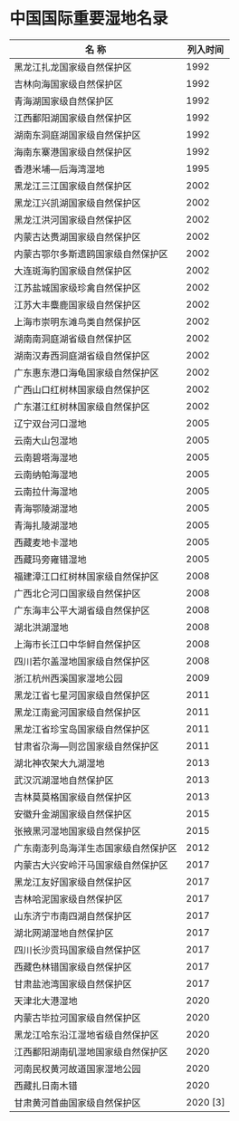 # 中国国际重要湿地名录  

|  名 称  |  列入时间  |  
| -------------------------------- | ---------- |  
| 黑龙江扎龙国家级自然保护区  | 1992  |  
| 吉林向海国家级自然保护区  | 1992  |  
| 青海湖国家级自然保护区  | 1992  |  
| 江西鄱阳湖国家级自然保护区  | 1992  |  
| 湖南东洞庭湖国家级自然保护区  | 1992  |  
| 海南东寨港国家级自然保护区  | 1992  |  
| 香港米埔—后海湾湿地  | 1995  |  
| 黑龙江三江国家级自然保护区  | 2002  |  
| 黑龙江兴凯湖国家级自然保护区  | 2002  |  
| 黑龙江洪河国家级自然保护区  | 2002  |  
| 内蒙古达赉湖国家级自然保护区  | 2002  |  
| 内蒙古鄂尔多斯遗鸥国家级自然保护区  | 2002  |  
| 大连斑海豹国家级自然保护区  | 2002  |  
| 江苏盐城国家级珍禽自然保护区  | 2002  |  
| 江苏大丰麋鹿国家级自然保护区  | 2002  |  
| 上海市崇明东滩鸟类自然保护区  | 2002  |  
| 湖南南洞庭湖省级自然保护区  | 2002  |  
| 湖南汉寿西洞庭湖省级自然保护区  | 2002  |  
| 广东惠东港口海龟国家级自然保护区  | 2002  |  
| 广西山口红树林国家级自然保护区  | 2002  |  
| 广东湛江红树林国家级自然保护区  | 2002  |  
| 辽宁双台河口湿地  | 2005  |  
| 云南大山包湿地  | 2005  |  
| 云南碧塔海湿地  | 2005  |  
| 云南纳帕海湿地  | 2005  |  
| 云南拉什海湿地  | 2005  |  
| 青海鄂陵湖湿地  | 2005  |  
| 青海扎陵湖湿地  | 2005  |  
| 西藏麦地卡湿地  | 2005  |  
| 西藏玛旁雍错湿地  | 2005  |  
| 福建漳江口红树林国家级自然保护区  | 2008  |  
| 广西北仑河口国家级自然保护区  | 2008  |  
| 广东海丰公平大湖省级自然保护区  | 2008  |  
| 湖北洪湖湿地  | 2008  |  
| 上海市长江口中华鲟自然保护区  | 2008  |  
| 四川若尔盖湿地国家级自然保护区  | 2008  |  
| 浙江杭州西溪国家湿地公园  | 2009  |  
| 黑龙江省七星河国家级自然保护区  | 2011  |  
| 黑龙江南瓮河国家级自然保护区  | 2011  |  
| 黑龙江省珍宝岛国家级自然保护区  | 2011  |  
| 甘肃省尕海—则岔国家级自然保护区  | 2011  |  
| 湖北神农架大九湖湿地  | 2013  |  
| 武汉沉湖湿地自然保护区  | 2013  |  
| 吉林莫莫格国家级自然保护区  | 2013  |  
| 安徽升金湖国家级自然保护区  | 2015  |  
| 张掖黑河湿地国家级自然保护区  | 2015  |  
| 广东南澎列岛海洋生态国家级自然保护区 | 2012  |  
| 内蒙古大兴安岭汗马国家级自然保护区  | 2017  |  
| 黑龙江友好国家级自然保护区  | 2017  |  
| 吉林哈泥国家级自然保护区  | 2017  |  
| 山东济宁市南四湖自然保护区  | 2017  |  
| 湖北网湖湿地自然保护区  | 2017  |  
| 四川长沙贡玛国家级自然保护区  | 2017  |  
| 西藏色林错国家级自然保护区  | 2017  |  
| 甘肃盐池湾国家级自然保护区  | 2017  |  
| 天津北大港湿地  | 2020  |  
| 内蒙古毕拉河国家级自然保护区  | 2020  |  
| 黑龙江哈东沿江湿地省级自然保护区  | 2020  |  
| 江西鄱阳湖南矶湿地国家级自然保护区  | 2020  |  
| 河南民权黄河故道国家湿地公园  | 2020  |  
| 西藏扎日南木错  | 2020  |  
| 甘肃黄河首曲国家级自然保护区  | 2020 \[3\] |  
<!-- Last processed: 2025-07-22 03:44:31 -->
